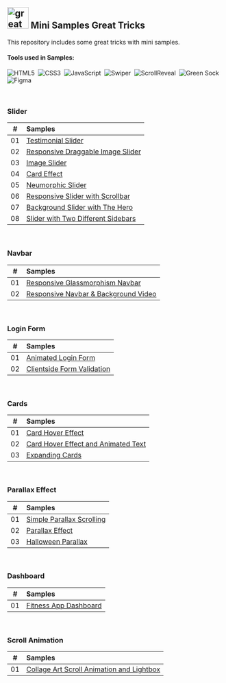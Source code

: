 ## <img src="https://user-images.githubusercontent.com/13468728/233831804-0f5c7ee5-d654-4c13-9c77-a5bd6dc4fe74.jpg" title="great tricks" alt="great tricks" width="50" height="50"/> Mini Samples Great Tricks

This repository includes some great tricks with mini samples.

#### Tools used in Samples:

![HTML5](https://img.shields.io/badge/-HTML5-E34F26?style=for-the-badge&logo=html5&logoColor=white)&nbsp;
![CSS3](https://img.shields.io/badge/-CSS3-1572B6?style=for-the-badge&logo=css3)&nbsp;
![JavaScript](https://img.shields.io/badge/Javascript-F7DF1E.svg?style=for-the-badge&logo=javascript&logoColor=black)&nbsp;
![Swiper](https://img.shields.io/badge/swiper%20js-4287F5?style=for-the-badge&logo=swiper&logoColor=white)&nbsp;
![ScrollReveal](https://img.shields.io/badge/scrollreveal-8B49B8?style=for-the-badge&logo=scrollreveal&logoColor=white)&nbsp;
![Green Sock](https://img.shields.io/badge/greensock-88CE02?style=for-the-badge&logo=greensock&logoColor=white)&nbsp;
![Figma](https://img.shields.io/badge/figma-6E12C4.svg?style=for-the-badge&logo=figma&logoColor=white)&nbsp;

<!--
![TailwindCSS](https://img.shields.io/badge/-Tailwind_CSS-38B2AC?style=for-the-badge&logo=tailwind-css&logoColor=white)&nbsp;
![React](https://img.shields.io/badge/-React-%23404d59?style=for-the-badge&logo=react)&nbsp;
![Sass](https://img.shields.io/badge/-Sass-CC6699?style=for-the-badge&logo=sass&logoColor=white)&nbsp;
-->

<br>


### Slider

|  #  | Samples                                                                                                                      |
| :-: | :--------------------------------------------------------------------------------------------------------------------------- |
| 01  | [Testimonial Slider](https://github.com/ecemgo/mini-samples-great-tricks/tree/main/testimonial-slider-v1)                    |
| 02  | [Responsive Draggable Image Slider](https://github.com/ecemgo/mini-samples-great-tricks/tree/main/draggable-image-slider)    |
| 03  | [Image Slider](https://github.com/ecemgo/mini-samples-great-tricks/tree/main/image-slider)                                   |
| 04  | [Card Effect](https://github.com/ecemgo/mini-samples-great-tricks/tree/main/card-effect)                                     |
| 05  | [Neumorphic Slider](https://github.com/ecemgo/mini-samples-great-tricks/tree/main/neumorphic-slider)                         |
| 06  | [Responsive Slider with Scrollbar](https://github.com/ecemgo/mini-samples-great-tricks/tree/main/responsive-slider-with-scrollbar)    |
| 07  | [Background Slider with The Hero](https://github.com/ecemgo/mini-samples-great-tricks/tree/main/background-slider-with-the-hero)    |
| 08  | [Slider with Two Different Sidebars](https://github.com/ecemgo/mini-samples-great-tricks/tree/main/slider-with-two-different-sidebars)    |

<br>

### Navbar

|  #  | Samples                                                                                                                                  |
| :-: | :--------------------------------------------------------------------------------------------------------------------------------------- |
| 01  | [Responsive Glassmorphism Navbar](https://github.com/ecemgo/mini-samples-great-tricks/tree/main/responsive-glassmorphism-navbar)         |
| 02  | [Responsive Navbar & Background Video](https://github.com/ecemgo/mini-samples-great-tricks/tree/main/responsive-navbar-background-video) |

<br>

### Login Form

|  #  | Samples                                                                                                                |
| :-: | :--------------------------------------------------------------------------------------------------------------------- |
| 01  | [Animated Login Form](https://github.com/ecemgo/mini-samples-great-tricks/tree/main/animated-login-form)               |
| 02  | [Clientside Form Validation](https://github.com/ecemgo/mini-samples-great-tricks/tree/main/clientside-form-validation) |

<br>

### Cards

|  #  | Samples                                                                                                                              |
| :-: | :----------------------------------------------------------------------------------------------------------------------------------- |
| 01  | [Card Hover Effect](https://github.com/ecemgo/mini-samples-great-tricks/tree/main/card-hover-effect)                                 |
| 02  | [Card Hover Effect and Animated Text](https://github.com/ecemgo/mini-samples-great-tricks/tree/main/card-hover-effect-animated-text) |
| 03  | [Expanding Cards](https://github.com/ecemgo/mini-samples-great-tricks/tree/main/expanding-cards-harry-potter)                        |

<br>

### Parallax Effect

|  #  | Samples                                                                                                              |
| :-: | :------------------------------------------------------------------------------------------------------------------- |
| 01  | [Simple Parallax Scrolling](https://github.com/ecemgo/mini-samples-great-tricks/tree/main/simple-parallax-scrolling) |
| 02  | [Parallax Effect](https://github.com/ecemgo/mini-samples-great-tricks/tree/main/parallax-effect)                     |
| 03  | [Halloween Parallax](https://github.com/ecemgo/mini-samples-great-tricks/tree/main/halloween-parallax)               |

<br>

### Dashboard

|  #  | Samples                                                                                                              |
| :-: | :------------------------------------------------------------------------------------------------------------------- |
| 01  | [Fitness App Dashboard](https://github.com/ecemgo/mini-samples-great-tricks/tree/main/fitness-app-dashboard)         |

<br>

### Scroll Animation

|  #  | Samples                                                                                                                        |
| :-: | :----------------------------------------------------------------------------------------------------------------------------- |
| 01  | [Collage Art Scroll Animation and Lightbox](https://github.com/ecemgo/mini-samples-great-tricks/tree/main/collage-art)         |
